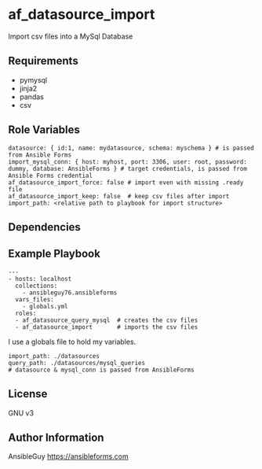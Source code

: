af_datasource_import
=========

Import csv files into a MySql Database

Requirements
------------

- pymysql
- jinja2
- pandas
- csv

Role Variables
--------------
```
datasource: { id:1, name: mydatasource, schema: myschema } # is passed from Ansible Forms
import_mysql_conn: { host: myhost, port: 3306, user: root, password: dummy, database: AnsibleForms } # target credentials, is passed from Ansible Forms credential
af_datasource_import_force: false # import even with missing .ready file
af_datasource_import_keep: false  # keep csv files after import
import_path: <relative path to playbook for import structure>
```
Dependencies
------------

Example Playbook
----------------
```
---
- hosts: localhost
  collections:
    - ansibleguy76.ansibleforms
  vars_files:
    - globals.yml
  roles:
  - af_datasource_query_mysql  # creates the csv files
  - af_datasource_import       # imports the csv files
```

I use a globals file to hold my variables.
```
import_path: ./datasources
query_path: ./datasources/mysql_queries
# datasource & mysql_conn is passed from AnsibleForms
```

License
-------

GNU v3

Author Information
------------------
AnsibleGuy
https://ansibleforms.com